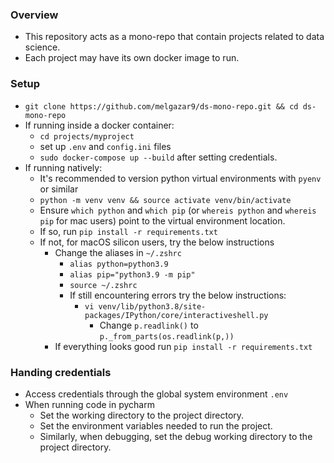 ### Overview
- This repository acts as a mono-repo that contain projects related to data science.
- Each project may have its own docker image to run.

### Setup
- `git clone https://github.com/melgazar9/ds-mono-repo.git && cd ds-mono-repo`
- If running inside a docker container:
  - `cd projects/myproject`
  - set up `.env` and `config.ini` files
  - `sudo docker-compose up --build` after setting credentials.
- If running natively:
  - It's recommended to version python virtual environments with `pyenv` or similar
  - `python -m venv venv && source activate venv/bin/activate`
  - Ensure `which python` and `which pip` (or `whereis python` and `whereis pip` for mac users) point to the virtual environment location.
  - If so, run `pip install -r requirements.txt`
  - If not, for macOS silicon users, try the below instructions
    - Change the aliases in `~/.zshrc`
      - `alias python=python3.9`
      - `alias pip="python3.9 -m pip"`
      - `source ~/.zshrc`
      - If still encountering errors try the below instructions:
        - `vi venv/lib/python3.8/site-packages/IPython/core/interactiveshell.py`
          - Change `p.readlink()` to `p._from_parts(os.readlink(p,))`
    - If everything looks good run `pip install -r requirements.txt`


### Handing credentials
  - Access credentials through the global system environment `.env`
  - When running code in pycharm
    - Set the working directory to the project directory.
    - Set the environment variables needed to run the project.
    - Similarly, when debugging, set the debug working directory to the project directory.
